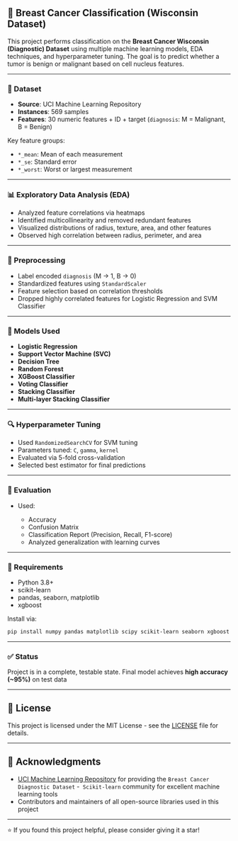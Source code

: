## 🧬 Breast Cancer Classification (Wisconsin Dataset)

This project performs classification on the **Breast Cancer Wisconsin (Diagnostic) Dataset** using multiple machine learning models, EDA techniques, and hyperparameter tuning. The goal is to predict whether a tumor is benign or malignant based on cell nucleus features.

---

### 📁 Dataset

* **Source**: UCI Machine Learning Repository
* **Instances**: 569 samples
* **Features**: 30 numeric features + ID + target (`diagnosis`: M = Malignant, B = Benign)

Key feature groups:

* `*_mean`: Mean of each measurement
* `*_se`: Standard error
* `*_worst`: Worst or largest measurement

---

### 📊 Exploratory Data Analysis (EDA)

* Analyzed feature correlations via heatmaps
* Identified multicollinearity and removed redundant features
* Visualized distributions of radius, texture, area, and other features
* Observed high correlation between radius, perimeter, and area

---

### 🧼 Preprocessing

* Label encoded `diagnosis` (M → 1, B → 0)
* Standardized features using `StandardScaler`
* Feature selection based on correlation thresholds
* Dropped highly correlated features for Logistic Regression and SVM Classifier

---

### 🧪 Models Used

* **Logistic Regression**
* **Support Vector Machine (SVC)**
* **Decision Tree**
* **Random Forest**
* **XGBoost Classifier**
* **Voting Classifier**
* **Stacking Classifier**
* **Multi-layer Stacking Classifier**

---

### 🔍 Hyperparameter Tuning

* Used `RandomizedSearchCV` for SVM tuning
* Parameters tuned: `C`, `gamma`, `kernel`
* Evaluated via 5-fold cross-validation
* Selected best estimator for final predictions

---

### 🧾 Evaluation

* Used:

  * Accuracy
  * Confusion Matrix
  * Classification Report (Precision, Recall, F1-score)
  * Analyzed generalization with learning curves

---

### 📌 Requirements

* Python 3.8+
* scikit-learn
* pandas, seaborn, matplotlib
* xgboost

Install via:

```bash
pip install numpy pandas matplotlib scipy scikit-learn seaborn xgboost
```
---

### ✅ Status

Project is in a complete, testable state. Final model achieves **high accuracy (\~95%)** on test data

---
## 📄 License

This project is licensed under the MIT License - see the [LICENSE](LICENSE) file for details.

---
## 🙏 Acknowledgments

- [UCI Machine Learning Repository](https://archive.ics.uci.edu/) for providing the `Breast Cancer Diagnostic Dataset`
-` Scikit-learn` community for excellent machine learning tools
- Contributors and maintainers of all open-source libraries used in this project

---

⭐ If you found this project helpful, please consider giving it a star!